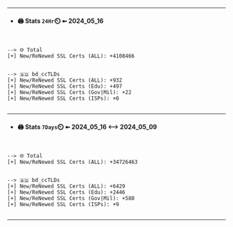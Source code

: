 

---
- #### 🖨️ **Stats** `24Hr`⏲️ ➼ 2024_05_16
```console


--> 🌐 Total
[+] New/ReNewed SSL Certs (ALL): +4108466


--> 🇧🇩 bd_ccTLDs
[+] New/ReNewed SSL Certs (ALL): +932
[+] New/ReNewed SSL Certs (Edu): +497
[+] New/ReNewed SSL Certs (Gov|Mil): +22
[+] New/ReNewed SSL Certs (ISPs): +0


```

---
- #### 🖨️ **Stats** `7Days`⏲️ ➼ 2024_05_16 <--> 2024_05_09
```console


--> 🌐 Total
[+] New/ReNewed SSL Certs (ALL): +34726463


--> 🇧🇩 bd_ccTLDs
[+] New/ReNewed SSL Certs (ALL): +6429
[+] New/ReNewed SSL Certs (Edu): +2446
[+] New/ReNewed SSL Certs (Gov|Mil): +580
[+] New/ReNewed SSL Certs (ISPs): +9


```

---

